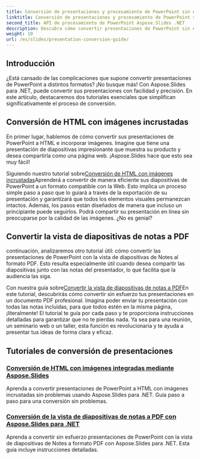 ```yaml
---
title: Conversión de presentaciones y procesamiento de PowerPoint sin esfuerzo
linktitle: Conversión de presentaciones y procesamiento de PowerPoint sin esfuerzo
second_title: API de procesamiento de PowerPoint Aspose.Slides .NET
description: Descubra cómo convertir presentaciones de PowerPoint sin esfuerzo usando Aspose.Slides para .NET con nuestros claros tutoriales paso a paso.
weight: 10
url: /es/slides/presentation-conversion-guide/
---
```

## Introducción

¿Está cansado de las complicaciones que supone convertir presentaciones de PowerPoint a distintos formatos? ¡No busque más! Con Aspose.Slides para .NET, puede convertir sus presentaciones con facilidad y precisión. En este artículo, destacaremos dos tutoriales esenciales que simplifican significativamente el proceso de conversión.

## Conversión de HTML con imágenes incrustadas

En primer lugar, hablemos de cómo convertir sus presentaciones de PowerPoint a HTML e incorporar imágenes. Imagine que tiene una presentación de diapositivas impresionante que muestra su producto y desea compartirla como una página web. ¡Aspose.Slides hace que esto sea muy fácil! 

 Siguiendo nuestro tutorial sobre[Conversión de HTML con imágenes incrustadas](./converting-html-with-embedded-images/)Aprenderá a convertir de manera eficiente sus diapositivas de PowerPoint a un formato compatible con la Web. Esto implica un proceso simple paso a paso que lo guiará a través de la exportación de su presentación y garantizará que todos los elementos visuales permanezcan intactos. Además, los pasos están diseñados de manera que incluso un principiante puede seguirlos. Podrá compartir su presentación en línea sin preocuparse por la calidad de las imágenes. ¿No es genial?

## Convertir la vista de diapositivas de notas a PDF

continuación, analizaremos otro tutorial útil: cómo convertir las presentaciones de PowerPoint con la vista de diapositivas de Notes al formato PDF. Esto resulta especialmente útil cuando desea compartir las diapositivas junto con las notas del presentador, lo que facilita que la audiencia las siga. 

 Con nuestra guía sobre[Convertir la vista de diapositivas de notas a PDF](./converting-notes-slide-view-to-pdf/)En este tutorial, descubrirás cómo convertir sin esfuerzo tus presentaciones en un documento PDF profesional. Imagina poder enviar tu presentación con todas las notas incluidas, para que todos estén en la misma página, ¡literalmente! El tutorial te guía por cada paso y te proporciona instrucciones detalladas para garantizar que no te pierdas nada. Ya sea para una reunión, un seminario web o un taller, esta función es revolucionaria y te ayuda a presentar tus ideas de forma clara y eficaz.

## Tutoriales de conversión de presentaciones
### [Conversión de HTML con imágenes integradas mediante Aspose.Slides](./converting-html-with-embedded-images/)
Aprenda a convertir presentaciones de PowerPoint a HTML con imágenes incrustadas sin problemas usando Aspose.Slides para .NET. Guía paso a paso para una conversión sin problemas.
### [Conversión de la vista de diapositivas de notas a PDF con Aspose.Slides para .NET](./converting-notes-slide-view-to-pdf/)
Aprenda a convertir sin esfuerzo presentaciones de PowerPoint con la vista de diapositivas de Notes a formato PDF con Aspose.Slides para .NET. Esta guía incluye instrucciones detalladas.
